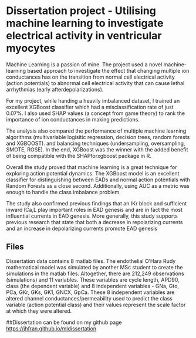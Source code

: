 # Dissertation project - Utilising machine learning to investigate electrical activity in ventricular myocytes

Machine Learning is a passion of mine. The project used a novel machine-learning based approach to investigate the effect that changing multiple ion conductances has on the transition from normal cell electrical activity (action potentials) to abnormal cell electrical activity that can cause lethal arrhythmias (early afterdepolarizations).

For my project, while handing a heavily imbalanced dataset, I trained an excellent XGBoost classifier which had a misclassification rate of just 0.07%. I also used SHAP values (a concept from game theory) to rank the importance of ion conductances in making predictions.

The analysis also compared the performance of multiple machine learning algorithms (multivariable logisitic regression, decision trees, random forests and XGBOOST). and balancing techniques (undersampling, oversampling, SMOTE, ROSE). In the end, XGBoost was the winner with the added benefit of being compatible with the SHAPforxgboost package in R. 

Overall the study proved that machine learning is a great technique for exploring action potential dynamics. The XGBoost model is an excellent classifier for distinguishing between EADs and normal action potentials with Random Forests as a close second. Additionally, using AUC as a metric was enough to handle the class imbalance problem. 

The study also confirmed previous findings that an IKr block and sufficient inward ICa,L play important roles in EAD genesis and are in fact the most influential currents in EAD genesis. More generally, this study supports previous research that state that both a decrease in repolarizing currents and an increase in depolarizing currents promote EAD genesis


## Files
Dissertation data contains 8 matlab files. The endothelial O’Hara Rudy mathematical model was simulated by another MSc student to create the simulations in the matlab files. Altogether, there are 212,249 observations (simulations) and 11 variables. These variables are cycle length, APD90, class (the dependent variable) and 8 independent variables - GNa, Gto, PCa, GKr, GKs, GK1, GNCX, GpCa. These 8 independent variables are altered channel conductances/permeability used to predict the class variable (action potential class) and their values represent the scale factor at which they were altered.


##Dissertation can be found on my github page https://jhfran.github.io/mldissertation
